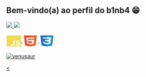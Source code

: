 ## Bem-vindo(a) ao perfil do b1nb4 😁

 <div>
   <a href="https://github.com/b1nba">
   <img height="180em" src="https://github-readme-stats.vercel.app/api?username=b1nb4&show_icons=true&theme=tokyonight&include_all_commits=true&count_private=true"/>
   <img height="180em" src="https://github-readme-stats.vercel.app/api/top-langs/?username=b1nb4&layout=compact&langs_count=6&theme=tokyonight"/>

</div>
<div style="display: inline_block"><br>
  <img align="center" alt="Js" height="30" width="40" src="https://raw.githubusercontent.com/devicons/devicon/master/icons/javascript/javascript-plain.svg">
  <img align="center" alt="HTML" height="30" width="40" src="https://raw.githubusercontent.com/devicons/devicon/master/icons/html5/html5-original.svg">
  <img align="center" alt="CSS" height="30" width="40" src="https://raw.githubusercontent.com/devicons/devicon/master/icons/css3/css3-original.svg">
</div>
 
 <br>
 
 <div>
     <img src="./src/IMAGENS/venusaur.gif" alt="venusaur" class="gif">
  <div>

 
 
<
